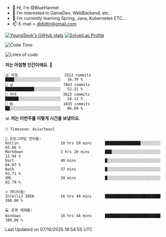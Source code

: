 - 👋 Hi, I’m @BlueHarmel
- 👀 I’m interested in GameDev, WebBackend, etc.
- 🌱 I’m currently learning Spring, Java, Kubernetes ETC...
- 📫 E-mail = dldjdtjr@gmail.com

[![YoungSeok's GitHub stats](https://github-readme-stats.vercel.app/api?username=BlueHarmel&show_icons=true&theme=transparent)](https://github.com/anuraghazra/github-readme-stats)
[![Solved.ac Profile](http://mazassumnida.wtf/api/v2/generate_badge?boj=dldjdtjr)](https://solved.ac/dldjdtjr/)

<!--START_SECTION:waka-->
![Code Time](http://img.shields.io/badge/Code%20Time-1%2C151%20hrs%2049%20mins-blue)

![Lines of code](https://img.shields.io/badge/%EC%A0%80%EB%8A%94%20%EC%97%AC%ED%83%9C%EA%B9%8C%EC%A7%80%20-47.5%20million%20%EC%A4%84%EC%9D%98%20%EC%BD%94%EB%93%9C%EB%A5%BC%20%EC%9E%91%EC%84%B1%ED%96%88%EC%96%B4%EC%9A%94.-blue)

**저는 아침형 인간이에요. 🐤** 

```text
🌞 아침                     2522 commits        ████░░░░░░░░░░░░░░░░░░░░░   16.79 % 
🌆 낮　                     7843 commits        █████████████░░░░░░░░░░░░   52.21 % 
🌃 저녁                     3622 commits        ██████░░░░░░░░░░░░░░░░░░░   24.11 % 
🌙 밤　                     1035 commits        ██░░░░░░░░░░░░░░░░░░░░░░░   06.89 % 
```


📊 **저는 이번주를 이렇게 시간을 보냈어요.** 

```text
🕑︎ Timezone: Asia/Seoul

💬 프로그래밍 언어들: 
Kotlin                   10 hrs 59 mins      ████████████████░░░░░░░░░   65.66 % 
Markdown                 2 hrs 20 mins       ███░░░░░░░░░░░░░░░░░░░░░░   13.94 % 
Dart                     40 mins             █░░░░░░░░░░░░░░░░░░░░░░░░   04.07 % 
Bash                     37 mins             █░░░░░░░░░░░░░░░░░░░░░░░░   03.71 % 
XML                      28 mins             █░░░░░░░░░░░░░░░░░░░░░░░░   02.79 % 

🔥 에디터들: 
IntelliJ IDEA            16 hrs 44 mins      █████████████████████████   100.00 % 

💻 운영 체제들: 
Windows                  16 hrs 44 mins      █████████████████████████   100.00 % 
```


 Last Updated on 07/10/2025 18:54:55 UTC
<!--END_SECTION:waka-->
<!---
BlueHarmel/BlueHarmel is a ✨ special ✨ repository because its `README.md` (this file) appears on your GitHub profile.
You can click the Preview link to take a look at your changes.
--->

